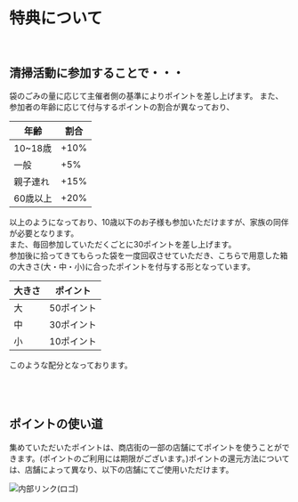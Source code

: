 # 特典について<br><br>
## 清掃活動に参加することで・・・<br>
袋のごみの量に応じて主催者側の基準によりポイントを差し上げます。
また、参加者の年齢に応じて付与するポイントの割合が異なっており、<br>

| 年齢  |   割合   |
| ---- | ---- |
|10~18歳|+10%|
| 一般 | +5% |
| 親子連れ | +15% |
| 60歳以上 | +20% |

以上のようになっており、10歳以下のお子様も参加いただけますが、家族の同伴が必要となります。<br>
また、毎回参加していただくごとに30ポイントを差し上げます。<br>
参加後に拾ってきてもらった袋を一度回収させていただき、こちらで用意した箱の大きさ(大・中・小)に合ったポイントを付与する形となっています。<br>

| 大きさ  |   ポイント   |
| ---- | ---- |
| 大 | 50ポイント |
| 中 | 30ポイント |
| 小 | 10ポイント |

このような配分となっております。
<br><br><br><br>

## ポイントの使い道<br>
集めていただいたポイントは、商店街の一部の店舗にてポイントを使うことができます。(ポイントのご利用には期限がございます。)ポイントの還元方法については、店舗によって異なり、以下の店舗にてご使用いただけます。<br>

![内部リンク(ロゴ)](/w009ff/cleancash/113_main.jpg)
